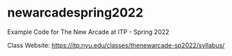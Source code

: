 # newarcadespring2022
Example Code for The New Arcade at ITP - Spring 2022

Class Website:
https://itp.nyu.edu/classes/thenewarcade-sp2022/syllabus/
